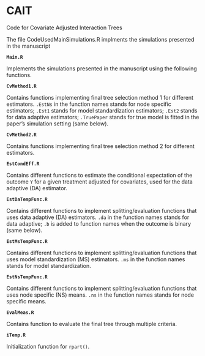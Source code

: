 # CAIT
Code for Covariate Adjusted Interaction Trees


The file CodeUsedMainSimulations.R implments the simulations presented in the manuscript

**`Main.R`**

Implements the simulations presented in the manuscript using the following functions.

**`CvMethod1.R`**

Contains functions implementing final tree selection method 1 for different estimators. `.EstNs` in the function names stands for node specific estimators; `.Est1` stands for model standardization estimators; `.Est2` stands for data adaptive estimators; `.TruePaper` stands for true model is fitted in the paper’s simulation setting (same below).
    
**`CvMethod2.R`**

Contains functions implementing final tree selection method 2 for different estimators. 

**`EstCondEff.R`**

Contains different functions to estimate the conditional expectation of the outcome `Y` for a given treatment adjusted for covariates, used for the data adaptive (DA) estimator.

**`EstDaTempFunc.R`**

Contains different functions to implement splitting/evaluation functions that uses data adaptive (DA) estimators. `.da` in the function names stands for data adaptive; `.b` is added to function names when the outcome is binary (same below).

**`EstMsTempFunc.R`**

Contains different functions to implement splitting/evaluation functions that uses model standardization (MS) estimators. `.ms` in the function names stands for model standardization.

**`EstNsTempFunc.R`**

Contains different functions to implement splitting/evaluation functions that uses node specific (NS) means. `.ns` in the function names stands for node specific means.

**`EvalMeas.R`**

Contains function to evaluate the final tree through multiple criteria.

**`iTemp.R`**

Initialization function for `rpart()`.


